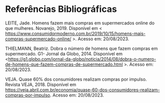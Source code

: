 # Referências Bibliográficas

LEITE, Jade. Homens fazem mais compras em supermercados online do que mulheres. Novarejo, 2019. Disponível em < https://www.consumidormoderno.com.br/2019/10/15/homens-mais-compras-supermercado-online/ >. Acesso em: 20/08/2023. 

THIELMANN, Beatriz. Dobra o número de homens que fazem compras em supermercado. G1- Jornal da Globo, 2014. Disponível em <https://g1.globo.com/jornal-da-globo/noticia/2014/08/dobra-o-numero-de-homens-que-fazem-compras-de-supermercado.html >. Acesso em: 20/08/2023. 

VEJA. Quase 60% dos consumidores realizam compras por impulso. Revista VEJA, 2018. Disponível em <https://veja.abril.com.br/economia/quase-60-dos-consumidores-realizam-compras-por-impulso>. Acesso em: 20/08/2023. 
